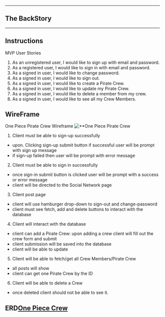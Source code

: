 <!-- [![One Piece Crew](img)](add-github-repo)  -->

---
## The BackStory
<!-- TODO: Add Backstory -->
---
## Instructions
MVP User Stories
1. As an unregistered user, I would like to sign up with email and password.
2. As a registered user, I would like to sign in with email and password.
3. As a signed in user, I would like to change password.
4. As a signed in user, I would like to sign out.
5. As a signed in user, I would like to create a Pirate Crew.
6. As a signed in user, I would like to update my Pirate Crew.
7. As a signed in user, I would like to delete a member from my crew.
8. As a signed in user, I would like to see all my Crew Members.



## WireFrame
One Piece Pirate Crew Wireframe
![**One Piece Pirate Crew](https://i.gyazo.com/805ff2313b1f40eff228548cde67f188.png)


 1. Client must be able to sign-up successfully
 - upon. Clicking sign-up  submit button if successful user will be prompt with sign up message
 - if sign-up failed then user will be prompt with error message

 2. Client must be able to sign in successfully
 - once sign-in submit button is clicked user will be prompt with a success or error message
 - client will be directed to the Social Network page

 3. Client post page
 - client will use hamburger drop-down to sign-out and change-password
 - client must see fetch, add and delete buttons to interact with the database

4. Client will interact with the database
 - client can add a Pirate Crew: upon adding a crew client will fill out the crew form and submit
 - client submission will be saved into the database
 - client will be able to update
 5. Client will be able to fetch/get all Crew Members/Pirate Crew
 - all posts will show
 - client can get one Pirate Crew by the ID

 6. Client will be able to delete a Crew
 - once deleted client should not be able to see it.

## ERD[One Piece Crew](https://i.gyazo.com/99cb87b4eb28f1d4fb5e672ed3197706.png)
